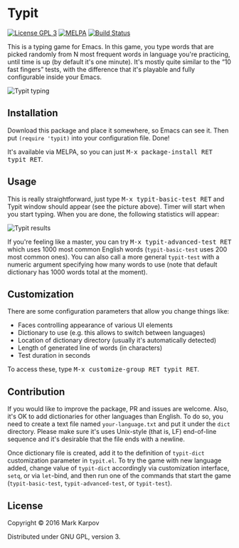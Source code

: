 # Typit

[![License GPL 3](https://img.shields.io/badge/license-GPL_3-green.svg)](http://www.gnu.org/licenses/gpl-3.0.txt)
[![MELPA](http://melpa.org/packages/typit-badge.svg)](http://melpa.org/#/typit)
[![Build Status](https://travis-ci.org/mrkkrp/typit.svg?branch=master)](https://travis-ci.org/mrkkrp/typit)

This is a typing game for Emacs. In this game, you type words that are
picked randomly from N most frequent words in language you're practicing,
until time is up (by default it's one minute). It's mostly quite similar to
the “10 fast fingers” tests, with the difference that it's playable and
fully configurable inside your Emacs.

![Typit typing](https://raw.githubusercontent.com/mrkkrp/typit/gh-pages/typit-typing.png)

## Installation

Download this package and place it somewhere, so Emacs can see it. Then put
`(require 'typit)` into your configuration file. Done!

It's available via MELPA, so you can just <kbd>M-x package-install RET typit
RET</kbd>.

## Usage

This is really straightforward, just type <kbd>M-x typit-basic-test
RET</kbd> and Typit window should appear (see the picture above). Timer will
start when you start typing. When you are done, the following statistics
will appear:

![Typit results](https://raw.githubusercontent.com/mrkkrp/typit/gh-pages/typit-results.png)

If you're feeling like a master, you can try <kbd>M-x typit-advanced-test
RET</kbd> which uses 1000 most common English words (`typit-basic-test` uses
200 most common ones). You can also call a more general `typit-test` with a
numeric argument specifying how many words to use (note that default
dictionary has 1000 words total at the moment).

## Customization

There are some configuration parameters that allow you change things like:

* Faces controlling appearance of various UI elements
* Dictionary to use (e.g. this allows to switch between languages)
* Location of dictionary directory (usually it's automatically detected)
* Length of generated line of words (in characters)
* Test duration in seconds

To access these, type <kbd>M-x customize-group RET typit RET</kbd>.

## Contribution

If you would like to improve the package, PR and issues are welcome. Also,
it's OK to add dictionaries for other languages than English. To do so, you
need to create a text file named `your-language.txt` and put it under the
`dict` directory. Please make sure it's uses Unix-style (that is, LF)
end-of-line sequence and it's desirable that the file ends with a newline.

Once dictionary file is created, add it to the definition of `typit-dict`
customization parameter in `typit.el`. To try the game with new language
added, change value of `typit-dict` accordingly via customization interface,
`setq`, or via `let`-bind, and then run one of the commands that start the
game (`typit-basic-test`, `typit-advanced-test`, or `typit-test`).

## License

Copyright © 2016 Mark Karpov

Distributed under GNU GPL, version 3.
